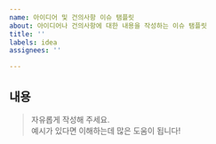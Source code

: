 ```yaml
---
name: 아이디어 및 건의사항 이슈 탬플릿
about: 아이디어나 건의사항에 대한 내용을 작성하는 이슈 탬플릿
title: ''
labels: idea
assignees: ''

---
```


## 내용
> 자유롭게 작성해 주세요. <br/>
> 예시가 있다면 이해하는데 많은 도움이 됩니다!
